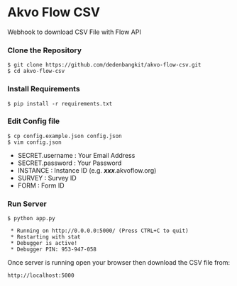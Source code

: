 # Akvo Flow CSV

Webhook to download CSV File with Flow API

### Clone the Repository

```
$ git clone https://github.com/dedenbangkit/akvo-flow-csv.git
$ cd akvo-flow-csv
```

### Install Requirements

```
$ pip install -r requirements.txt
```

### Edit Config file

```
$ cp config.example.json config.json
$ vim config.json
```

- SECRET.username : Your Email Address
- SECRET.password : Your Password
- INSTANCE : Instance ID (e.g. ***xxx***.akvoflow.org)
- SURVEY : Survey ID
- FORM : Form ID

### Run Server

```
$ python app.py

 * Running on http://0.0.0.0:5000/ (Press CTRL+C to quit)
 * Restarting with stat
 * Debugger is active!
 * Debugger PIN: 953-947-058

```

Once server is running open your browser then download the CSV file from:

```http://localhost:5000```
